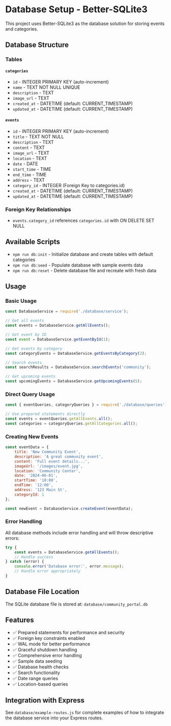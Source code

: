 # Database Setup - Better-SQLite3

This project uses Better-SQLite3 as the database solution for storing events and categories.

## Database Structure

### Tables

#### `categories`
- `id` - INTEGER PRIMARY KEY (auto-increment)
- `name` - TEXT NOT NULL UNIQUE
- `description` - TEXT
- `image_url` - TEXT
- `created_at` - DATETIME (default: CURRENT_TIMESTAMP)
- `updated_at` - DATETIME (default: CURRENT_TIMESTAMP)

#### `events`
- `id` - INTEGER PRIMARY KEY (auto-increment)
- `title` - TEXT NOT NULL
- `description` - TEXT
- `content` - TEXT
- `image_url` - TEXT
- `location` - TEXT
- `date` - DATE
- `start_time` - TIME
- `end_time` - TIME
- `address` - TEXT
- `category_id` - INTEGER (Foreign Key to categories.id)
- `created_at` - DATETIME (default: CURRENT_TIMESTAMP)
- `updated_at` - DATETIME (default: CURRENT_TIMESTAMP)

### Foreign Key Relationships
- `events.category_id` references `categories.id` with ON DELETE SET NULL

## Available Scripts

- `npm run db:init` - Initialize database and create tables with default categories
- `npm run db:seed` - Populate database with sample events data
- `npm run db:reset` - Delete database file and recreate with fresh data

## Usage

### Basic Usage

```javascript
const DatabaseService = require('./database/service');

// Get all events
const events = DatabaseService.getAllEvents();

// Get event by ID
const event = DatabaseService.getEventById(1);

// Get events by category
const categoryEvents = DatabaseService.getEventsByCategory(2);

// Search events
const searchResults = DatabaseService.searchEvents('community');

// Get upcoming events
const upcomingEvents = DatabaseService.getUpcomingEvents(5);
```

### Direct Query Usage

```javascript
const { eventQueries, categoryQueries } = require('./database/queries');

// Use prepared statements directly
const events = eventQueries.getAllEvents.all();
const categories = categoryQueries.getAllCategories.all();
```

### Creating New Events

```javascript
const eventData = {
    title: 'New Community Event',
    description: 'A great community event',
    content: 'Full event details...',
    imageUrl: '/images/event.jpg',
    location: 'Community Center',
    date: '2024-06-01',
    startTime: '10:00',
    endTime: '12:00',
    address: '123 Main St',
    categoryId: 1
};

const newEvent = DatabaseService.createEvent(eventData);
```

### Error Handling

All database methods include error handling and will throw descriptive errors:

```javascript
try {
    const events = DatabaseService.getAllEvents();
    // Handle success
} catch (error) {
    console.error('Database error:', error.message);
    // Handle error appropriately
}
```

## Database File Location

The SQLite database file is stored at: `database/community_portal.db`

## Features

- ✅ Prepared statements for performance and security
- ✅ Foreign key constraints enabled
- ✅ WAL mode for better performance
- ✅ Graceful shutdown handling
- ✅ Comprehensive error handling
- ✅ Sample data seeding
- ✅ Database health checks
- ✅ Search functionality
- ✅ Date range queries
- ✅ Location-based queries

## Integration with Express

See `database/example-routes.js` for complete examples of how to integrate the database service into your Express routes.